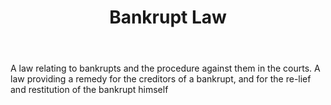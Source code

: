 ---
title: Bankrupt Law
permalink: "/definitions/bankrupt-law.html"
body: A law relating to bankrupts and the procedure against them in the courts. A
  law providing a remedy for the creditors of a bankrupt, and for the re-lief and
  restitution of the bankrupt himself
published_at: '2018-07-07'
layout: post
---